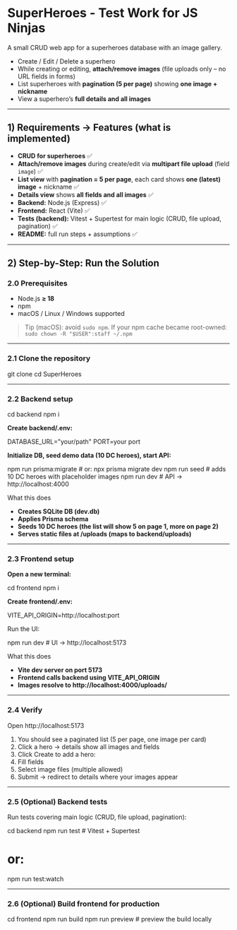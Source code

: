 # SuperHeroes - Test Work for JS Ninjas

A small CRUD web app for a superheroes database with an image gallery.

- Create / Edit / Delete a superhero  
- While creating or editing, **attach/remove images** (file uploads only – no URL fields in forms)  
- List superheroes with **pagination (5 per page)** showing **one image + nickname**  
- View a superhero’s **full details and all images**

---

## 1) Requirements → Features (what is implemented)

- **CRUD for superheroes** ✅  
- **Attach/remove images** during create/edit via **multipart file upload** (field `image`) ✅  
- **List view** with **pagination = 5 per page**, each card shows **one (latest) image** + nickname ✅  
- **Details view** shows **all fields and all images** ✅  
- **Backend:** Node.js (Express) ✅  
- **Frontend:** React (Vite) ✅  
- **Tests (backend):** Vitest + Supertest for main logic (CRUD, file upload, pagination) ✅  
- **README:** full run steps + assumptions ✅

---

## 2) Step-by-Step: Run the Solution

### 2.0 Prerequisites
- Node.js **≥ 18**
- npm
- macOS / Linux / Windows supported  
> Tip (macOS): avoid `sudo npm`. If your npm cache became root-owned:  
> `sudo chown -R "$USER":staff ~/.npm`

---

### 2.1 Clone the repository

git clone <repo-url>
cd SuperHeroes

---

### 2.2 Backend setup

cd backend
npm i

**Create backend/.env:**

DATABASE_URL="your/path"
PORT=your port

**Initialize DB, seed demo data (10 DC heroes), start API:**

npm run prisma:migrate      # or: npx prisma migrate dev
npm run seed                # adds 10 DC heroes with placeholder images
npm run dev                 # API → http://localhost:4000

What this does

- **Creates SQLite DB (dev.db)**
- **Applies Prisma schema**
- **Seeds 10 DC heroes (the list will show 5 on page 1, more on page 2)**
- **Serves static files at /uploads (maps to backend/uploads)**

---

### 2.3 Frontend setup

**Open a new terminal:**

cd frontend
npm i

**Create frontend/.env:**

VITE_API_ORIGIN=http://localhost:port

Run the UI:

npm run dev                 # UI → http://localhost:5173

What this does

- **Vite dev server on port 5173**
- **Frontend calls backend using VITE_API_ORIGIN**
- **Images resolve to http://localhost:4000/uploads/<filename>**

---

### 2.4 Verify

Open http://localhost:5173

1. You should see a paginated list (5 per page, one image per card)
2. Click a hero → details show all images and fields
3. Click Create to add a hero:
4. Fill fields
5. Select image files (multiple allowed)
6. Submit → redirect to details where your images appear

---

### 2.5 (Optional) Backend tests

Run tests covering main logic (CRUD, file upload, pagination):

cd backend
npm run test          # Vitest + Supertest
# or:
npm run test:watch

---

### 2.6 (Optional) Build frontend for production

cd frontend
npm run build
npm run preview       # preview the build locally
